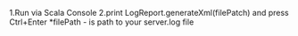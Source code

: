 1.Run via Scala Console
2.print LogReport.generateXml(filePatch) and press Ctrl+Enter
*filePath - is path to your server.log file
